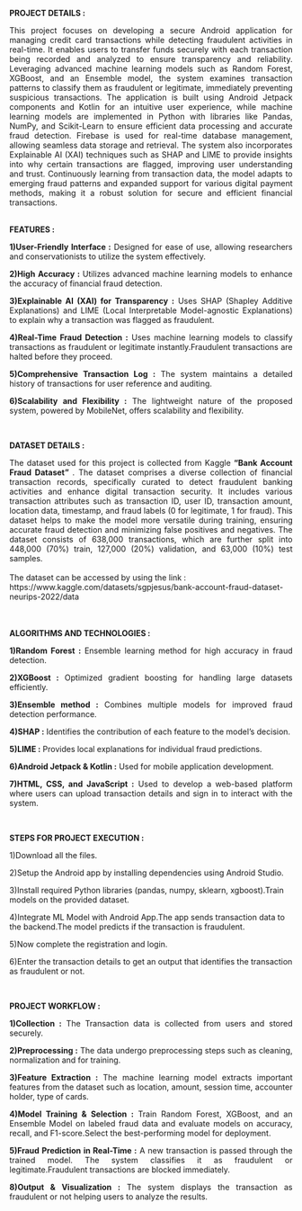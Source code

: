 **PROJECT DETAILS :**

<div align="justify">This project focuses on developing a secure Android application for managing credit card transactions while detecting fraudulent activities in real-time. It enables users to transfer funds securely with each transaction being recorded and analyzed to ensure transparency and reliability. Leveraging advanced machine learning models such as Random Forest, XGBoost, and an Ensemble model, the system examines transaction patterns to classify them as fraudulent or legitimate, immediately preventing suspicious transactions. The application is built using Android Jetpack components and Kotlin for an intuitive user experience, while machine learning models are implemented in Python with libraries like Pandas, NumPy, and Scikit-Learn to ensure efficient data processing and accurate fraud detection. Firebase is used for real-time database management, allowing seamless data storage and retrieval. The system also incorporates Explainable AI (XAI) techniques such as SHAP and LIME to provide insights into why certain transactions are flagged, improving user understanding and trust. Continuously learning from transaction data, the model adapts to emerging fraud patterns and expanded support for various digital payment methods, making it a robust solution for secure and efficient financial transactions.</div><br/>

**FEATURES :**

<div align="justify">

<b>1)User-Friendly Interface :</b> Designed for ease of use, allowing researchers and conservationists to utilize the system effectively.

<b>2)High Accuracy : </b> Utilizes advanced machine learning models to enhance the accuracy of financial fraud detection.

<b>3)Explainable AI (XAI) for Transparency :</b> Uses SHAP (Shapley Additive Explanations) and LIME (Local Interpretable Model-agnostic Explanations) to explain why a transaction was flagged as fraudulent.

<b>4)Real-Time Fraud Detection :</b> Uses machine learning models to classify transactions as fraudulent or legitimate instantly.Fraudulent transactions are halted before they proceed.

<b>5)Comprehensive Transaction Log :</b> The system maintains a detailed history of transactions for user reference and auditing.

<b>6)Scalability and Flexibility :</b> The lightweight nature of the proposed system, powered by MobileNet, offers scalability and flexibility. </div><br/>

**DATASET DETAILS :**

<div align="justify">The dataset used for this project is collected from Kaggle <b> “Bank Account Fraud Dataset” </b>. The dataset comprises a diverse collection of financial transaction records, specifically curated to detect fraudulent banking activities and enhance digital transaction security. It includes various transaction attributes such as transaction ID, user ID, transaction amount, location data, timestamp, and fraud labels (0 for legitimate, 1 for fraud). This dataset helps to make the model more versatile during training, ensuring accurate fraud detection and minimizing false positives and negatives. The dataset consists of 638,000 transactions, which are further split into 448,000 (70%) train, 127,000 (20%) validation, and 63,000 (10%) test samples.</div><br/>
The dataset can be accessed by using the link : https://www.kaggle.com/datasets/sgpjesus/bank-account-fraud-dataset-neurips-2022/data <br/><br/>

<br/>

**ALGORITHMS AND TECHNOLOGIES :**

<div align="justify">
  
<b>1)Random Forest : </b> Ensemble learning method for high accuracy in fraud detection.

<b>2)XGBoost :</b> Optimized gradient boosting for handling large datasets efficiently.

<b>3)Ensemble method :</b> Combines multiple models for improved fraud detection performance.

<b>4)SHAP :</b> Identifies the contribution of each feature to the model’s decision.

<b>5)LIME :</b> Provides local explanations for individual fraud predictions.

<b>6)Android Jetpack & Kotlin :</b> Used for mobile application development.

<b>7)HTML, CSS, and JavaScript :</b> Used to develop a web-based platform where users can upload transaction details and sign in to interact with the system.</div><br/>


**STEPS FOR PROJECT EXECUTION :**

1)Download all the files.

2)Setup the Android app by installing dependencies using Android Studio.

3)Install required Python libraries (pandas, numpy, sklearn, xgboost).Train models on the provided dataset.

4)Integrate ML Model with Android App.The app sends transaction data to the backend.The model predicts if the transaction is fraudulent.

5)Now complete the registration and login.

6)Enter the transaction details to get an output that identifies the transaction as fraudulent or not.

<br/>

**PROJECT WORKFLOW :**

<div align="justify">

<b>1)Collection :</b> The Transaction data is collected from users and stored securely.

<b>2)Preprocessing :</b> The data undergo preprocessing steps such as cleaning, normalization and for training.

<b>3)Feature Extraction :</b> The machine learning model  extracts important features from the dataset such as location, amount, session time, accounter holder, type of cards.

<b>4)Model Training & Selection :</b> Train Random Forest, XGBoost, and an Ensemble Model on labeled fraud data and evaluate models on accuracy, recall, and F1-score.Select the best-performing model for deployment.

<b>5)Fraud Prediction in Real-Time :</b> A new transaction is passed through the trained model. The system classifies it as fraudulent or legitimate.Fraudulent transactions are blocked immediately.

<b>8)Output & Visualization :</b> The system displays the transaction as fraudulent or not helping users to analyze the results.</div>
